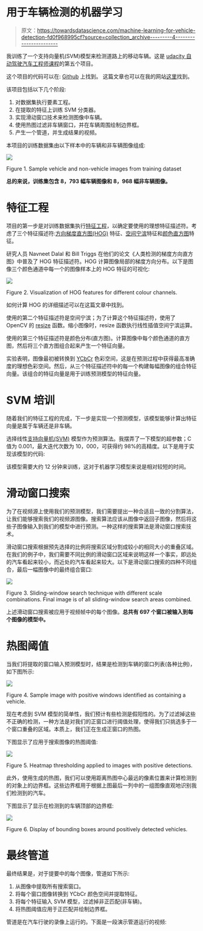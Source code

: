 # 用于车辆检测的机器学习

> 原文：<https://towardsdatascience.com/machine-learning-for-vehicle-detection-fd0f968995cf?source=collection_archive---------4----------------------->

我训练了一个支持向量机(SVM)模型来检测道路上的移动车辆。这是 [udacity 自动驾驶汽车工程师课程](https://eu.udacity.com/course/self-driving-car-engineer-nanodegree--nd013)的第五个项目。

这个项目的代码可以在: [Github](https://github.com/Moataz-E/machine-learning-vehicle-detection) 上找到。
这篇文章也可以在我的网站[这里](http://www.moatazelmasry.com/projects/machine-learning-vehicle-detection/)找到。

该项目包括以下几个阶段:

1.  对数据集执行要素工程。
2.  在提取的特征上训练 SVM 分类器。
3.  实现滑动窗口技术来检测图像中车辆。
4.  使用热图过滤非车辆窗口，并在车辆周围绘制边界框。
5.  产生一个管道，并生成结果的视频。

本项目的训练数据集由以下样本中的车辆和非车辆图像组成:

![](img/34271ad926d79fb35f7d3f229791c241.png)

Figure 1\. Sample vehicle and non-vehicle images from training dataset

**总的来说，训练集包含 8，793 幅车辆图像和 8，968 幅非车辆图像。**

# 特征工程

项目的第一步是对训练数据集执行[特征工程](https://en.wikipedia.org/wiki/Feature_engineering)，以确定要使用的理想特征描述符。考虑了三个特征描述符:[方向梯度直方图(HOG)](https://en.wikipedia.org/wiki/Histogram_of_oriented_gradients) 特征、[空间宁滨](https://en.wikipedia.org/wiki/Data_binning)特征和[颜色直方图](https://en.wikipedia.org/wiki/Color_histogram)特征。

研究人员 Navneet Dalal 和 Bill Triggs 在他们的论文《人类检测的梯度方向直方图》中普及了 HOG 特征描述符。HOG 计算图像局部的梯度方向分布。以下是图像三个颜色通道中每一个的图像样本上的 HOG 特征的可视化:

![](img/e8b392bb72c74f6621c124fcdd69e890.png)

Figure 2\. Visualization of HOG features for different colour channels.

如何计算 HOG 的详细描述可以在这篇文章中找到。

使用的第二个特征描述符是空间宁滨；为了计算这个特征描述符，使用了 OpenCV 的 [resize](https://docs.opencv.org/2.4/modules/imgproc/doc/geometric_transformations.html#resize) 函数。缩小图像时，resize 函数执行线性插值空间宁滨运算。

使用的第三个特征描述符是颜色分布(直方图)。计算图像中每个颜色通道的直方图，然后将三个直方图组合起来产生一个特征向量。

实验表明，图像最初被转换到 [YCbCr](https://en.wikipedia.org/wiki/YCbCr) 色彩空间，这是在预测过程中获得最高准确度的理想色彩空间。然后，从三个特征描述符中的每一个构建每幅图像的组合特征向量。该组合的特征向量是用于训练预测模型的特征向量。

# SVM 培训

随着我们的特征工程的完成，下一步是实现一个预测模型，该模型能够计算出特征向量是属于车辆还是非车辆。

选择线性[支持向量机(SVM)](http://scikit-learn.org/stable/modules/generated/sklearn.svm.SVC.html) 模型作为预测算法。我摆弄了一下模型的超参数；C 值为 0.001，最大迭代次数为 10，000，可获得约 98%的高精度。以下是用于实现该模型的代码:

该模型需要大约 12 分钟来训练，这对于机器学习模型来说是相对较短的时间。

# 滑动窗口搜索

为了在视频源上使用我们的预测模型，我们需要提出一种合适且一致的分割算法，让我们能够搜索我们的视频源图像。搜索算法应该从图像中返回子图像，然后将这些子图像输入到我们的模型中进行预测。一种这样的搜索算法是滑动窗口搜索技术。

滑动窗口搜索根据预先选择的比例将搜索区域分割成较小的相同大小的重叠区域。在我们的例子中，我们需要不同比例的滑动窗口区域来说明这样一个事实，即远处的汽车看起来较小，而近处的汽车看起来较大。以下是滑动窗口搜索的四种不同组合，最后一幅图像中的最终组合窗口:

![](img/6e2bd36ed8a0fad04d8006c74298ba2b.png)

Figure 3\. Sliding-window search technique with different scale combinations. Final image is of all sliding-window search areas combined.

上述滑动窗口搜索被应用于视频帧中的每个图像。**总共有 697 个窗口被输入到每个图像的模型中。**

# 热图阈值

当我们将提取的窗口输入预测模型时，结果是检测到车辆的窗口列表(各种比例)，如下图所示:

![](img/90cd62e7ddb9101a44ebc17eef068b94.png)

Figure 4\. Sample image with positive windows identified as containing a vehicle.

现在考虑到 SVM 模型的简单性，我们预计有些检测是假阳性的。为了过滤掉这些不正确的检测，一种方法是对我们的正窗口进行阈值处理，使得我们只挑选多于一个窗口重叠的区域。本质上，我们正在生成正窗口的热图。

下图显示了应用于搜索图像的热图阈值:

![](img/c124dfde0865b434175eaa582a117294.png)

Figure 5\. Heatmap thresholding applied to images with positive detections.

此外，使用生成的热图，我们可以使用距离热图中心最远的像素位置来计算检测到的对象上的边界框。这些边界框用于根据上图最后一列中的一组图像直观地识别我们检测到的汽车。

下图显示了显示在检测到的车辆顶部的边界框:

![](img/e087a310f403fab4c4ba730bca81b3d8.png)

Figure 6\. Display of bounding boxes around positively detected vehicles.

# 最终管道

最终结果是，对于提要中的每个图像，管道如下所示:

1.  从图像中提取所有搜索窗口。
2.  将每个窗口图像转换到 YCbCr 颜色空间并提取特征。
3.  将每个特征输入 SVM 模型，过滤掉非正匹配(非车辆)。
4.  将热图阈值应用于正匹配并绘制边界框。

管道是在汽车行驶的录像上运行的。下面是一段演示管道运行的视频: